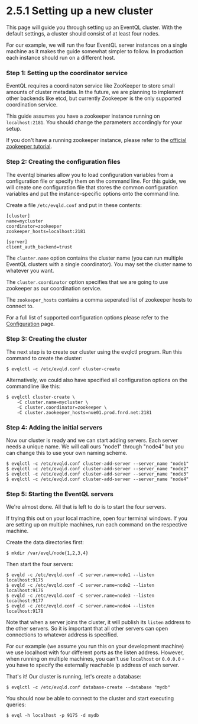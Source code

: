 2.5.1 Setting up a new cluster
==============================

This page will guide you through setting up an EventQL cluster. With the default
settings, a cluster should consist of at least four nodes.

For our example, we will run the four EventQL server instances on a single machine
as it makes the guide somewhat simpler to follow. In production each instance
should run on a different host.

### Step 1: Setting up the coordinator service

EventQL requires a coordinaton service like ZooKeeper to store small amounts
of cluster metadata. In the future, we are planning to implement other backends
like etcd, but currently Zookeeper is the only supported coordination service.

This guide assumes you have a zookeeper instance running on `localhost:2181`. You
should change the parameters accordingly for your setup.

If you don't have a running zookeeper instance, please refer to the
[official zookeeper tutorial](...).

### Step 2: Creating the configuration files

The eventql binaries allow you to load configuration variables from a configuration
file or specify them on the command line. For this guide, we will create one
configuration file that stores the common configuration variables and put the
instance-specific options onto the command line.

Create a file `/etc/evqld.conf` and put in these contents:

    [cluster]
    name=mycluster
    coordinator=zookeeper
    zookeeper_hosts=localhost:2181

    [server]
    client_auth_backend=trust

The `cluster.name` option contains the cluster name (you can run multiple EventQL
clusters with a single coordinator). You may set the cluster name to whatever you
want.

The `cluster.coordinator` option specifies that we are going to use zookeeper
as our coordination service.

The `zookeeper_hosts` contains a comma seperated list of zookeeper hosts to connect
to.

For a full list of supported configuration options please refer to the [Configuration](../../configuration)
page.


### Step 3: Creating the cluster

The next step is to create our cluster using the evqlctl program. Run this command
to create the cluster:

    $ evqlctl -c /etc/evqld.conf cluster-create

Alternatively, we could also have specified all configuration options on the
commandline like this:

    $ evqlctl cluster-create \
        -C cluster.name=mycluster \
        -C cluster.coordinator=zookeeper \
        -C cluster.zookeeper_hosts=nue01.prod.fnrd.net:2181


### Step 4: Adding the initial servers

Now our cluster is ready and we can start adding servers. Each server needs
a unique name. We will call ours "node1" through "node4" but you can change
this to use your own naming scheme.

    $ evqlctl -c /etc/evqld.conf cluster-add-server --server_name "node1"
    $ evqlctl -c /etc/evqld.conf cluster-add-server --server_name "node2"
    $ evqlctl -c /etc/evqld.conf cluster-add-server --server_name "node3"
    $ evqlctl -c /etc/evqld.conf cluster-add-server --server_name "node4"

### Step 5: Starting the EventQL servers

We're almost done. All that is left to do is to start the four servers.

If trying this out on your local machine, open four terminal windows. If you are
setting up on multiple machines, run each command on the respective machine.

Create the data directories first:

    $ mkdir /var/evql/node{1,2,3,4}

Then start the four servers:

    $ evqld -c /etc/evqld.conf -C server.name=node1 --listen localhost:9175
    $ evqld -c /etc/evqld.conf -C server.name=node2 --listen localhost:9176
    $ evqld -c /etc/evqld.conf -C server.name=node3 --listen localhost:9177
    $ evqld -c /etc/evqld.conf -C server.name=node4 --listen localhost:9178

Note that when a server joins the cluster, it will publish its `listen` address
to the other servers. So it is important that all other servers can open
connections to whatever address is specified.

For our example (we assume you run this on your development machine) we use
localhost with four different ports as the listen address. However, when running
on multiple machines, you can't use `localhost` or `0.0.0.0` - you have to specify
the externally reachable ip address of each server.

That's it! Our cluster is running, let's create a database:

    $ evqlctl -c /etc/evqld.conf database-create --database "mydb"

You should now be able to connect to the cluster and start executing
queries:

    $ evql -h localhost -p 9175 -d mydb

